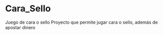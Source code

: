 # Cara_Sello
Juego de cara o sello 
Proyecto que permite jugar cara o sello, además de apostar dinero 
